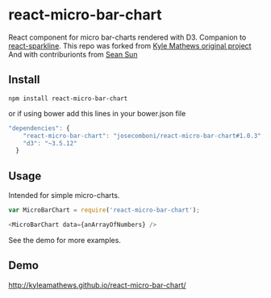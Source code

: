 react-micro-bar-chart
=====================

React component for micro bar-charts rendered with D3. Companion to [react-sparkline](https://github.com/KyleAMathews/react-sparkline).
This repo was forked from [Kyle Mathews original project](https://github.com/KyleAMathews/react-micro-bar-chart)
And with contriburionts from [Sean Sun](https://github.com/seanysun/react-micro-bar-chart)


## Install
`npm install react-micro-bar-chart`

or if using bower add this lines in your bower.json file
````javascript
"dependencies": {
    "react-micro-bar-chart": "josecomboni/react-micro-bar-chart#1.0.3",
    "d3": "~3.5.12"
  }
````

## Usage

Intended for simple micro-charts.

````javascript
var MicroBarChart = require('react-micro-bar-chart');

<MicroBarChart data={anArrayOfNumbers} />
````

See the demo for more examples.

## Demo
http://kyleamathews.github.io/react-micro-bar-chart/
